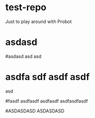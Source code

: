 # test-repo
Just to play around with Probot

# asdasd

#asdasd
asd
asd

# asdfa sdf asdf asdf
asd

#fasdf asdfasdf
asdfasdf
asdfasdfasdf

#ASDASDASD
ASDASDASD
